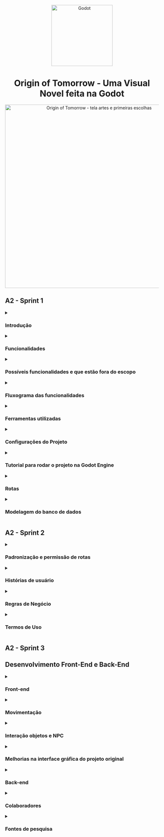 <p align="center">
	<img width="200" alt="Godot" src="https://upload.wikimedia.org/wikipedia/commons/thumb/6/6a/Godot_icon.svg/2048px-Godot_icon.svg.png">
</p>

<h1 align="center">Origin of Tomorrow - Uma Visual Novel feita na Godot</h1>

<p align="center">
	<img width="600" 
		alt="Origin of Tomorrow - tela artes e primeiras escolhas"
		src="https://i.imgur.com/wADTXCi.png">
</p>

## A2 - Sprint 1

<details> 
	<summary><h3>Introdução</h3></summary>

<p>Projeto realizado como parte da grade curricular da disciplina de Engenharia de Conhecimento, ministrado no curso de <a href="https://to.catolica.edu.br/portal/curso/engenharia-de-software/">Engenharia de Software</a> do <a href="https://to.catolica.edu.br">Centro Universitário Católica do Tocantins</a>.</p>

<p>O principal objetivo do trabalho  é a implementação dos conceitos de Banco de Dados numa aplicação. No caso do nosso grupo, escolhemos fazer a implementação a partir de um jogo de texto Visual Novel, com o objetivo de alimentar o banco de dados com informações do usuário.</p>


<p>Visual novel é um gênero de jogo focado em leituras de textos, cuja suas decisões afetam o rumo da história. O sistema terá como proposta utilizar um sistema de bancos de dados par analisar as decisões dos jogadores para comparar os caminhos traçados por cada um ao decorrer da história.</p>

<p>Como base para o trabalho, partiu-se dos conceitos de interação e escolhas nos adventures criados pela empresa <a href="https://telltale.com/">Telltale Games</a>, responsáveis por jogos como <a href="https://store.steampowered.com/app/1449690/The_Walking_Dead_The_Telltale_Definitive_Series/">The Walking Dead </a>, <a href="https://store.steampowered.com/app/250320/The_Wolf_Among_Us/">The Wolf Among Us</a> e <a href="https://store.steampowered.com/app/498240/Batman__The_Telltale_Series/">The Batman Telltale series</a>.</p>
</details>

<details>
	<summary><h3>Funcionalidades</h3></summary>

<ol>
	<li>Implementação do Firebase como aplicação de gerenciamento de dados e informações emitidas pela aplicação;</li>
	<li>Sistema de diálogo, cujo os jogadores terão a possibilidade de ler a narrativa e as fala dos personagens durante a história por intermédio de uma caixa de diálogo;</li>
	<li>Sistemas de decisões que serão armazenadas no Banco de Dados e mostradas como estátisticas para o jogador ao final do jogo, demonstrando o seu  desempenho e progressão comparadas aos outros jogadores;</li>
	<li>História voltada ao universo dos jogos eletrônicos, tendo alguns mini-games como interação e progresso da história;</li>
	<li>Galeria de pixel-arts dos desenhos criados pelo artista do projeto. Estas artes serão desbloqueadas pelo jogador à medida em que ele vai avançando durante a história;</li>
	<li>Sons e efeitos sonoros para maior imersão do jogador;</li>
	<li>Sistemas de criação de perfis do usuário/jogador, delimitando preferências e escolhas pessoais determinadas que podem aparecer/afetar a história ao decorrer do jogo.</li>
</ol>
</details>

<details>
	<summary><h3>Possíveis funcionalidades e que estão fora do escopo</h3></summary>
<ol>
	<li>Portabilidade da aplicação para dispositivos móveis e consoles de videogame.</li>
	<li>Sub-aplicação móvel para votação. Voltada para espectadores que estão assistindo a transmissão e estão buscando interação com o streamer favorito.</li>
	<li>Sistemas de criação de perfis do usuário/jogador, delimitando preferências e escolhas pessoais determinadas que podem aparecer/afetar a história ao decorrer do jogo. A implementação da funcionalidade pode ser feita como base a interação proposta no ínicio do jogo Silent Hill Shattered Memories. Check-list da personalidade do jogador, mudando alguns elementos e personagens da história</li>
</ol>
</details>

<details>
	<summary><h3>Fluxograma das funcionalidades</h3></summary>

<p>Primeiro, o jogador terá como tela inicial de registro e login do jogo, fazendo a comunicação entre aplicação e banco de dados/servidor Firebase. Estas informações serão armazenadas no banco de dados, criando uma identificação/chave primária própria. Existe um cenário/interação para verificação se os dados dos usuários estiverem corretos.</p>

<ul>
	<li>Caso o email já esteja cadastrado, o jogador já pode pular para tela de login e digitar os seus dados;</li>
	<ul>
		<li>Se os dados estiverem corretos, vai aparecer uma mensagem de login bem sucedido, avançando para o menu do jogo;</li> 
		<li>Caso os dados não estiverem corretos, vai aparecer uma mensagem de erro do usuário ou senha digitada incorretamente, solicitando novamente a autenticação.</li>
	</ul>
</ul>

<br> 

<p align="center">
	<img width="600"
		alt="Fluxograma da página de login"
		src="https://i.imgur.com/cQPXj1B.png">
		<br>Fluxograma da página de login e senha
</p>

<p>Segundo, o jogador interage com as escolhas estipuladas do jogo. Ao fazer isso, cada uma dessas escolhas terá uma saída  ou rumo diferente para a história. Podem ser diálogos e interações com os personagens diferentes do habitual ou segmento da história. Exemplo: determinado personagem pode morrer ou continuar na narrativa, desempenhando outro papel. Diante disso, cada uma dessas escolhas e caminhos serão armazenadas no banco de Dados, diferenciando cada uma dessas rotas selecionadas pelo jogador. Ao final do jogo, o jogador terá uma tela de estatísticas, comparando o seu desempenho com outros jogadores.</p>
 
<p>Exemplo: </p>

<ul>
	<li>O jogador A traçou o caminho X.</li> 
	<ul>
		<li>Porcentagem de jogadores que seguiram este caminho 56%.</li>
	</ul> 
	<li>Outros jogadores que seguiram o caminho Y.</li>
	<ul>
		<li>Porcentagem: 44%</li>
	</ul>
</ul> 

<p>Vale ressaltar que, as escolhas principais, ao decorrer da trama, serão apresentadas nas estatísticas, para entender como funciona o sistema por parte do jogador e quais interações futuras podem ser possíveis para acessar os outros finais do jogo.</p>

<br>

<p align="center">
	<img width="600"
		alt="Exemplificação do sistema de escolhas do jogo, por intermédio de condicionais/nested condicionais"
		src="https://i.imgur.com/CD905bI.png">
		<br>Exemplificação do sistema de escolhas do jogo
</p>

</details>

<details>
	<summary><h3>Ferramentas utilizadas</h3></summary>

1. [Godot](https://godotengine.org/) é um motor de jogo de código aberto, publicado utilizando a licença MIT e desenvolvido pela sua própria comunidade. Seu design é inovador, utilizando um sistema de nódulos e de cena, dando flexibilidade para o desenvolvedor criar qualquer coisa. Pode ser usada em qualquer plataforma de desenvolvimento moderno, tendo a engine suporte para os sistemas operacionais Linux, MacOs, Windows Android. 

2. [Dialogic](https://github.com/coppolaemilio/dialogic) é uma extensão da Godot responsável em facilitar a adição de diálogos no seu jogo. Ela é uma aplicação feita dentro da própria, tendo como base ferramentas com interface gráfica para organização de diálogos dentro do jogo. 

3. [Krita](https://krita.org/en/) é uma ferramenta de criação de ilustrações, concept art, histórias em quadrinhos, pinturas digitais e animações, também podendo ser usado como um programa de retoques e manipulação de fotografia, conversor de formatos, suportando vários modelos de cores e pintura HDR. 

4. [Firebase](https://firebase.google.com/?hl=pt) é um conjunto de serviços de hospedagem para qualquer tipo de aplicativo. Oferece hospedagem NoSQL e em tempo real de bancos de dados, conteúdo, autenticação social e notificações, ou serviços, como um servidor de comunicação em tempo real.

5. [Fruity Loop Studio](https://www.image-line.com/fl-studio/) é uma estação de trabalho de áudio digital desenvolvido pela empresa belga Image-Line. Atualmente é um dos softwares mais usados em produções musicais no mundo, ficando em 4° lugar com 13.63%. Em 2018 foi considerado o melhor DAW do ano pelo IDMA.

6. [Obs Studio](https://obsproject.com/pt-br/download) é uma suíte de software livre e de código aberto para gravação e transmissão ao vivo. Escrito em C e C++, o OBS fornece captura de fonte e dispositivo em tempo real, composição de cena, codificação, gravação e transmissão. A transmissão de dados é feita principalmente através do RTMP (Real Time Messaging Protocol) e pode ser enviada para qualquer destino de suporte RTMP, incluindo muitas predefinições para sites de streaming, como YouTube, Instagram, Twitch e Facebook.

</details>

<details>
	<summary><h3>Configurações do Projeto</h3></summary>

<p>Origin of Tomorrow pode ser executado em diversos sistemas como Windows, Linux e até mesmo em <strong> navegadores de internet</strong>. </p>

Binários compilados podem ser baixados na página de [releases do GitHub](https://github.com/gabriel-aires09/origintomorow/releases). Necessário apenas descompactar os arquivos e rodar diretamente no sistema. O executável e o arquivo de extensão .pck devem estar localizados no mesmo diretório. Sem isso, o jogo não será executado.

Quanto ao uso da aplicação em <strong>navegadores</strong>, você pode acessar ao jogo por meio deste link: [Github Pages](https://gabriel-aires09.github.io/origintomorow/). Criamos uma branch própria hospedada no Github Pages para acesso e conhecimentos das pessoas que tenham interesse em acessar ao jogo. Todos os novos recursos, mecânicas e funcionalidades serão também atualizadas neste link. Nossa intenção é apresentar nossas ideias, de maneira acessível, para outras pessoas interessadas no projeto.

Os arquivos do código fonte podem ser executados utilizando a própria engine [Godot](https://godotengine.org/). Necessário apenas a [importação dos arquivos do projeto](https://docs.godotengine.org/en/latest/tutorials/editor/project_manager.html#opening-and-importing-projects), abrir e apertar o botão play ao canto da tela da interface gráfica da Godot engine. 

</details>

<details>
	<summary><h3>Tutorial para rodar o projeto na Godot Engine</h3></summary>

Abaixo, o tutorial passo a passo:

Abra o aplicativo da Godot. A primeira inicialização irá pedir para adicionar assets. É opcional, mas recomendamos apertar o botão Cancel/Cancelar.

#### 1. Na tela de gerenciamento de projetos, aperte o botão Import

#### 2. Selecione o arquivo "project.godot" na janela Open a File/Abrir Arquivo

#### 3. Na janela de importar arquivo, selecione a opção Import & Edit

#### 4. Ao canto da tela da Godot Engine, aperte o ícone play.

#### 5. A cena principal será inicializada, juntamente com as demais

https://user-images.githubusercontent.com/90778217/195465148-2cbacfbf-9149-4709-bafb-80ddd5c36f2d.mp4


### Tutorial para rodar o projeto no Visual Studio Code

Caso você tenha interesse em conferir a versão para navegadores e acessar/editar o código fonte, faça o download da versão HTML + Javascript na página de [releases](https://github.com/gabriel-aires09/origintomorow/releases/tag/v0.1b). Baixe o arquivo [Origin_of_Tomorrow_Browser.zip](https://github.com/gabriel-aires09/origintomorow/releases/download/v0.1b/Origin_of_Tomorrow_Browser.zip). Caso tenha interesse em rodar aplicação para verificar as modificações, baixe a extensão Live Server do Visual Studio Code. 

Abaixo, um pequeno tutorial em vídeo de como pode ser feito este procedimento.

https://user-images.githubusercontent.com/90778217/195740843-746e6f9d-6960-4bfd-9436-a5dfde40e185.mp4

</details>


<details> 
	<summary><h3>Rotas</h3></summary>

<p align="left">
	<img width="1506" height="334"
		alt="Fluxograma do Firebase e escolhas do jogo"
		src="https://i.imgur.com/Y1s0nMq.png">
</p>
<p align="center">Fluxograma Geral das funcionalidades da aplicação</p>

Ao acessar o jogo, o jogador irá se deparar com uma tela apresentando as opções de login e cadastro, onde os dados cadastrados pelo usuário serão armazenados no banco de dados em nuvem. O cadastro ocorre dentro do próprio jogo, assim como o login, que quando efetuado, o menu inicial é apresentado, exibindo ao usuário as opções de start, galeria e quit, cuja opção start possui função de iniciar jogo.

Cada escolha a qual o jogador selecionar será armazenada no firebase, sendo enviada novamente ao jogador ao final dos capítulos em forma de estatísticas, juntamente com as outros jogadores, sendo exibidas de forma comparativa. As médias a serem exibidas são geradas através da média de escolhas feitas por todos os jogadores. Quando acessada, a galeria exibe todas as artes do jogo, que são mostradas em forma de listas, sendo armazenadas localmente, cujo desbloqueio de imagens, ocorre através do avanço na história ou rota escolhida. 

Abaixo, as rotas/caminhos de acesso que podem ser acessadas aos jogadores neste primeiro protótipo. Os vídeos são interessantes para exemplificar como o sistemas de escolhas serão desenvolvimentosao decorrer do projeto. A primeira e a segunda escolha muda as interações/diálogos entre personagens, como também os sentimentos expressados entre eles - o avatar da personagem Sabrina muda, podendo ficar triste, feliz ou apático, a depender das escolhas geradas pelo jogador. No futuro, os integrantes pretendem criar uma espécie de sistema de pontos de sentimentos que serão exibidas como estatísticas ao final do jogo, conforme consta ao final do vídeo. 
	
### Rota 1 - Primeira escolha do jogo

https://user-images.githubusercontent.com/90778217/195460870-dfe8cddc-d4d2-4802-9faf-dcbda5428594.mp4


## Rota 2 - Segunda escolha do jogo

https://user-images.githubusercontent.com/90778217/195461271-6ae0ad93-40db-4643-a9cb-fe39b158ae0d.mp4

</details>


<details>
	<summary><h3>Modelagem do banco de dados</h3></summary>

Diante das funcionalidades e sistemas utilizados para o nosso projeto, optamos por um gerenciamento de banco de dados não relacional (NoSQL). Primeiramente, o motivo para utilizar esta estrutura de banco de dados é a sua característica de mutabilidade durante o processo de desenvolvimento da aplicação. Queremos, na medida que surgem novas ideias entre os integrantes do projeto, modificar a manipulação dos dados na nossa aplicação, não necessariamente atendendo uma estrutura pré-definida. Segundo, adotamos o Firebase como aplicação principal para o gerenciamento de dados e informações do nosso jogo. Percebemos que, ao analisar o contexto e, pelo tempo exigido para desenvolvimento da aplicação, o melhor caminho a ser seguido seria a utilização do Firebase, principalmente por causa da facilidade de implementação e praticidade de utilização na nossa aplicação. Terceiro, porque a nossa própria orientadora apresentou como uma das ferramentas que podem ser utilizadas durante o processo de desenvolvimento. :smile:

Abaixo, o modelo lógico estruturado do nosso banco de dados, como também a representação de tabelas do Dialogic repassadas para o RealTime Database e o gerenciamento de emails/cadastros registrados no Firebase para teste da aplicação.

<p align="center">
	  <img width="600"
	       alt="Fluxograma do modelo lógico"
	       src="https://i.imgur.com/HKGmoh8.png">
	       <br>Fluxograma do modelo lógico do banco de dados
</p>

<p align="center">
	<img width="600"
		alt="Representação das escolhas do jogador no Firebase"
		src="https://i.imgur.com/q2L1JAo.jpg"
		<br><br>Representação das escolhas feitas do jogador, mostrando chave primária e os objetos/propriedades definidas. Algumas das escolhas serão armazenadas por aqui.
</p>

<p align="center">
	<img width="600"
		alt="Usuários cadastrados no jogo e registrados no Firebase"
		src="https://i.imgur.com/y7Y2Kz0.png"
		<br><br>Página de autenticação do Firebase, demonstrando os usuários cadastrados e registrados no banco de dados
</p>

<p align="center">
	<img width="600"
		alt="Estrutura da tabela da timeline criada pela Dialogic"
		src="https://i.imgur.com/o8ww56j.png"
		<br><br>Estrutura da tabela do arquivo .json criado pelo Dialogic. 
</p>

</details>

## A2 - Sprint 2

<details>
<summary><h3>Padronização e permissão de rotas</h3></summary>

Não há diferentes tipos de usuários, sendo que as rotas serão igualmente distribuídas. Quando o usuário se registra, seus dados são salvos na nuvem juntamente com um token gerado pelo Firebase, cuja utilização se dará na autenticação de usuário. O jogo apresenta as seguintes rotas: 
### Iniciar
Sendo a primeira rota a qual o usuário utitizará, ele terá acesso ao conteúdo jogável


<h3 align="center">{Main}/{Register{token_criado}}/{Login{token_autenticado}}/{Menu}/{Supercene{dialogic}} </h3>


Após ela, o usuário frequentemente passará pela seguinte rota:


<h3 align="center">{Main}/{Login{token_autenticado}}/{Menu}/{Supercene{dialogic}}</h3>

</details>

<details>
	<summary><h3>Histórias de usuário</h3></summary>

#### US01 - Registro

Eu, como jogador, desejo registrar uma conta no sistema, para que eu possa ter acesso ao jogo.

<strong>Cenário 1: Primeiro registro no jogo</strong>
- Dado que o usuário não tenha uma conta
	- E queira iniciar o jogo
- Quando ele selecionar o opção registro
	- E preenche os dados email, senha, confirmar senha. 
- Então, o sistema retorna uma confirmação
 	- E o jogador é levado para a tela inicial

<strong>Cenário 2: Usuário já cadastrado no sistema</strong>
- Dado que usuário tenha uma conta
	- E queira registrar, utilizando o mesmo login e senha já armazenado no banco de dados da aplicação
- Quando ela tentar registrar no sistema
- Então, vai aparecer uma mensagem de email e usuário já cadastrados no sistema 

<strong>Cenário 3: Domínio de email não reconhecido no sistema</strong>
- Dado que o usuário não tenha uma conta
	- E queira registrar para inicializar/testar o jogo
- Quando selecionar a opção registrar
	- E preencher os dados de email
	- E este domínio de email não ser permitido/reconhecido no sistema de banco de dados
- Então o sistema retorna a seguinte mensagem: domínio de email não reconhecido pelo sistema

<strong>Cenário 4: Senha fraca</strong>
- Dado que o usuário estiver preenchendo os dados do cadastro
	- E a senha possuir menos que seis caracteres
	- OU senha sem caracteres especiais como números, símbolos e letras maiúsculas 
- Quando o usuário apertar o botão de registrar
- Então o sistema retorna um erro
	- E pede para o usuário tentar outra senha novamente

#### US02 - Acesso ao sistema, por meio de login (email) e senha

Eu, como jogador, desejo acessar o sistema, para que eu possa retornar o jogo.

<strong>Cenário 1: Usuário já Registrado no sistema</strong>
- Dado que o usuário estiver cadastrado no sistema
- Quando ele digitar seu email de login
	- E sua senha
- Então,  vai aparecer uma mensagem de login bem sucedido
	- E o usuário irá avançar para o menu do jogo

<strong>Cenário 2: Usuário não registrado no sistema</strong>
- Dado que o usuário não estiver cadastrado no sistema
- Quando ele digitar seu email de login
	- E sua senha
- Então, irá aparecer a mensagem de usuário e senha não cadastrados
	- OU usuário e senha digitados incorretamente


<strong>Cenário 3: Senha incorreta</strong>
- Dado que o usuário tenha uma conta registrada
- Quando ele digita seu login e senha
- E sua senha estiver incorreta
- Então, vai aparecer uma mensagem de login bem sucedido
- E o usuário irá avança para o menu do jogo

#### US03 – Sistema de decisões

Eu, como jogador, desejo escolher que escolhas tomar durante a história, para que possa ver como minhas decisões afetaram a história no geral

<strong>Cenário 1: Escolhas ao decorrer da história</strong>
- Dado que o usuário esteja jogando
	- E apareça duas ou mais opções de escolha
- Quando o jogador seleciona uma das duas opções
- Então, a escolha que o jogador tomou será salva
	- E a história do jogo avança de acordo com a opção escolhida
	- E os elementos e personagens podem mudar, a depender do contexto e escolhas apresentadas na história

<strong>Cenário 2: Escolhas que caracterizam o perfil do jogador</strong>
- Dado que o jogador esteja jogando
	- E tenha preenchido o formulário de perfil do jogo
- Quando o jogador avança ao decorrer da história
- Então, os elementos, tais como cor e nome, serão apresentados nos diálogos
	- E novas interações serão apresentadas

#### US04 - Sistema de relacionamento 

Eu, como desenvolvedor, desejo um sistema de relacionamento e pontuação, para que o jogador tenha maior engajamento com os personagens da história.

<strong>Cenário 1:  Sistemas de pontos positivos entre personagens e jogador</strong>
- Dado que existe um sistema de relacionamento entre o jogador e personagens 
- Quando é escolhida uma interação considerada positiva
- Então aumenta os pontos de amizade/empatia com o personagem
	- E o personagem da interação te ajuda durante a  jornada
	- E estes pontos serão adicionado na tela de estatística ao final do jogo

<strong>Cenário 2: Sistemas de pontos negativos entre personagens e jogador</strong>
- Dado que existe um sistema de relacionamento entre o jogador e personagens 
- Quando é escolhida uma interação considerada negativa
- Então diminui os pontos de amizade/empatia com o personagem
	- E o personagem não te ajuda durante a história
	- OU evita contato/conversa com seu personagem
	- E estes pontos serão adicionado na tela de estatística ao final do jogo

<strong>Cenário 3: Sistema de pontos - personagem fora dos padrões de normalidade</strong>
- Dado que existe um sistema de relacionamento entre o jogador e personagens
- Quando é escolhida uma interação considerada negativa 
	- E o personagem goste deste tipo de tratamento
- Então aumenta os pontos de amizade
	- E o personagem da interação te ajuda durante a  jornada
	- OU evita contato/conversa com seu personagem
	- E estes pontos serão adicionado na tela de estatística ao final do jogo

#### US05 - Menu inicial
Eu, como desenvolvedor, desejo criar um menu inicial, para que o usuário possa navegar no jogo. 

<strong>Cenário 1 - Botão Iniciar</strong>
- Dado que existe um botão iniciar
- Quando o usuário aperta este botão
- Então o jogo irá inicializar para o estado de progresso atual do jogador

<strong>Cenário 2 - Botão Galeria</strong>
- Dado que existe o botão galeria no menu inicial do jogo
- Quando o usuário apertar este botão
- Então o jogo irá para outra janela, apresentando uma galeria de artes feitas exclusivamente para o jogo

<strong>Cenário 3 - Botão sair</strong>
- Dado que existe o botão sair presente no menu inicial 
- Quando o usuário aperta este botão
- Então a aplicação é fechada
	- E como também a finalização do seu processo no computador

#### US06 - Galeria

Eu, como desenvolvedor, desejo uma galeria de arte, para que seja acessada/desbloqueada pelo jogador ao decorrer do jogo.

<strong>Cenário 1 - Desbloqueio das artes do jogo</strong>
- Dado que o jogador está em determinada parte da história
- Quando o jogador concluir esta parte
- Então as artes criadas em pixel art como plano de fundo, cenário e personagens serão desbloqueadas
	- E poderão ser acessadas no menu de Galeria do jogo

<strong>Cenário 2 - Jogador quer visualizar a arte do jogo na Galeria</strong>
- Dado que existe um menu de galeria das artes do jogo
	- E o jogo acessou por meio do caminho Menu inicial >> Galeria
	- E estejam disponíveis/liberadas artes do jogo
- Quando o jogador clicar no ícone da arte do jogo
- Então será aberta esta mesma arte em tela cheia

<strong>Cenário 3 - Voltar para o menu de Galeria ao clicar na arte desejada</strong>
- Dado que o jogador está na janela de tela cheia da pixel art
- Quando ele clicar no botão de voltar, no canto superior esquerdo da tela
- Então, o jogador voltará para tela inicial da galeria

<strong>Cenário 4 - Voltar para o menu principal a partir da Galeria</strong>
- Dado que o jogador está na galeria do jogo
- Quando ele clicar no botão voltar na tela de galeria
	- E não estiver aberta qualquer arte do jogo, no modo de tela cheia
- Então o jogador irá voltar para o menu principal do jogo

#### US07 - Estatísticas de caminhos seguidos ao final do jogo

Eu, como usuário, desejo que seja apresentadas estatísticas sobre o meu caminho tomado do jogo, para que eu possa comparar com outros jogadores

<strong>Cenário 1 - Caminho X</strong>
- Dado que existe um determinado caminho X a ser seguido
- Quando o jogador escolhe este caminho, dependendo das escolhas realizadas durante o jogo
	- E ele finaliza o jogo
- Então, é mostrado uma tabela de estatísticas, o número percentual de jogadores que seguiram este caminho. 
	- E este caminho será armazenado no banco de dados 

<strong>Cenário 2 - Caminho Y</strong>
- Dado que existe um determinado caminho Y a ser seguido
- Quando o jogador escolhe este caminho, dependendo das escolhas realizadas durante o jogo
	- E ele finaliza o jogo
- Então, é mostrado uma tabela de estatísticas, o número percentual de jogadores que seguiram este caminho. 
	- E este caminho será armazenado no banco de dados 

#### US08 - Salvar as escolhas dos jogadores

Eu, como desenvolvedor, desejo salvar as escolhas dos jogadores, para que eu possa demonstrar/manipular estas informações no banco de dados.

<strong>Cenário 1 - Salvar escolhas no banco de dados</strong>
- Dado que o jogador está numa tela com duas caixas de diálogo, após a interação com personagem da conversa
- Quando o usuário aperta uma das caixas, utilizando o mouse
- Então, o personagem da interação terá uma resposta
	- E esta resposta será salva no banco de dados
	- E irá criar um token próprio
	- E será computada nas estatísticas de caminhos seguidos pelos jogadores ao final do jogo.

<strong>Cenário 2 - Salvar a pontuação de amizade entre os personagens</strong>
- Dado que o jogador pode interagir com os personagens
	- E cada uma das respostas tem um retorno positivo ou negativo para o sistema de amizade
- Quando o jogador escolhe determinada resposta
- Então, ela irá aumentar o nível de amizade entre o jogador e personagem
	- Ou diminuir o nível de amizade entre jogador e personagem
	- E salvar estas respostas no banco de dados
	- E demonstrar esta pontuação ao final do jogo.

#### US09 -  Mini-game RPG

Eu, como usuário, desejo jogar um mini-game ao estilo RPG, para que eu possa ter mais interação e engajamento com o jogo.

<strong>Cenário 1 - Perfil do usuário</strong>
- Dado que existem perfis para o usuário, delimitando seus gostos
- Quando o usuário loga no jogo
	- E responde algumas das perguntas sobre você no início do jogo
- Então, essas escolhas serão demonstradas em diálogos
	- E interações ao decorrer do jogo. 

#### US 09.01 - Movimentação do personagem

Eu, como usuário, desejo movimentar meu personagem, para que eu possa chegar ao final do game.

<strong>Cenário 1 - Personagem move para esquerda</strong> 
- Dado que o personagem tem a função de movimentação
	- E pode andar para direção esquerda 
- Quando aperto o direcional para esquerda
- Então, o personagem irá se movimentar para esquerda
	- Ou não se locomover, caso existe algum objeto na frente do personagem

<strong>Cenário 2 - Personagem move para direita </strong>
- Dado que o personagem tem a função de movimentação
	- E pode andar para direita 
- Quando aperto o direcional para direita
- Então, o personagem irá se movimentar para direita
	- Ou não se locomover, caso existe algum objeto na frente do personagem

<strong>Cenário 3 - Personagem move para cima</strong>
- Dado que o personagem tem a função de movimentação
	- E pode andar para cima 
- Quando aperto o direcional para cima
- Então, o personagem irá se movimentar para cima
 - Ou não se locomover, caso existe algum objeto na frente do personagem

<strong>Cenário 4 - Personagem move para baixo </strong>
- Dado que o personagem tem a função de movimentação
	- E pode andar para baixo 
- Quando aperto o direcional para baixo
- Então, o personagem irá se movimentar para baixo
	- Ou não se locomover, caso existe algum objeto na frente do personagem

#### US 09.02 - Interações com os personagens 

Eu, como desenvolvedor, desejo a interação entre jogador e NPCs do mapa, para que o jogador tenha envolvimento com o jogo

<strong>Cenário 1 - Conversar com os personagens</strong>
- Dado que existe um personagem no mapa
	- E que esteja na frente do jogador
- Quando o jogador aperta o botão de interação
- Então, abre uma caixa de diálogo, juntamente com o avatar do personagem

<strong>Cenário 2 - Escolhas e interações entre personagens do mapa</strong>
- Dado que o jogador apertou o botão de interação
	- E apareceu a caixa de diálogo, juntamente com o avatar do personagem
- Quando aparece um escolha de respostas durante o diálogo
- Então, o jogador escolha uma das opções de respostas
	- E o personagem responde
	- E o tipo de resposta será diferente, a depender de cada interação

<strong>Cenário 3 - Sistemas pontos de amizade implementados no mini-game de RPG</strong>
- Dado que o jogador interage com os NPCs do jogo
	- E está na frente do personagem
	- E abre a caixa de diálogo
- Quando ele faz determinada escolha
- Então, vai aumentar o sistema de amizade/empatia entre o jogador e personagem
	- Ou vai diminuir o sistema de amizade/empatia entre o jogador e personagem
	- E estas interações com personagens serão salvas no banco de dados 
</details>

<details>
	<summary><h3>Regras de Negócio</h3></summary>

<table>
	<tr>
		<td>Identificador</td>
		<td>OT0001</td>
	</tr>
	<tr>
		<td>Nome</td>
		<td>Registro do usuário</td>
	</tr>
	<tr>
		<td>Módulo</td>
		<td>Firebase</td>
	</tr>
	<tr>
		<td>Data</td>
		<td>24/09/2022</td>
	</tr>
	<tr>
		<td>Autor</td>
		<td>Daniel Vitor</td>
	</tr>
	<tr>
		<td>Data da última alteração</td>
		<td>27/09/2022</td>
	</tr>
	<tr>
		<td>Versão</td>
		<td>0.1b</td>
	</tr>
	<tr>
		<td>Dependências</td>
		<td>OT0002 e OT0003</td>
	</tr>
	<tr>
		<td>Descrição</td>
		<td>Ao iniciar o jogo, o usuário deverá preencher preencher os campos de email/login e senha. Estes dois campos são obrigatórios. O usuário pode sair ao apertar o botão de login.</td>
	<tr>
	<tr>
		<td>Requisitos</td>
		<td>
			<ul>
				<li>A senha deve possuir, no mínimo, 6 caracteres</li>
				<li>A senha deve possuir caracteres especiais, números e letras maiúsculas</li>
				<li>O email a ser cadastrado não pode ter sido usado anteriormente</li>	
			<ul>
		</td>
</table>

<table>
	<tr>
		<td>Identificador</td>
		<td>OT0002</td>
	</tr>
	<tr>
		<td>Nome</td>
		<td>Login do usuário</td>
	</tr>
	<tr>
		<td>Módulo</td>
		<td>Firebase</td>
	</tr>
	<tr>
		<td>Data</td>
		<td>24/09/2022</td>
	</tr>
	<tr>
		<td>Autor</td>
		<td>Daniel Vitor</td>
	</tr>
	<tr>
		<td>Data da última alteração</td>
		<td>27/09/2022</td>
	</tr>
	<tr>
		<td>Versão</td>
		<td>0.1b</td>
	</tr>
	<tr>
		<td>Dependências</td>
		<td>OT0001</td>
	</tr>
	<tr>
		<td>Descrição</td>
		<td>O usuário, após cadastrar suas credenciais no sistema de banco de dados do jogo, ele será transferido para tela de login e senha. Esta tela de login terá o campo para preenchimento do email da senha cadastrada pelo usuário.</td>
	</tr>
	<tr>
		<td>Requisitos</td>
		<td>
			<ul>
				<li>O email já deve estar cadastrado no banco de dados</li>
				<ul>
					<li>Caso o usuário digite um email não registrado, vai aparecer uma mensagem de email e mail não cadastrado no sistema</li>
				</ul>
					<li>A senha deve ser preenchida corretamente</li>
					<ul>
						<li>Caso o usuário erre no preenchimento da senha, vai aparecer a mensagem de senha incorreta</li>
					</ul>
					<li>Se os campos de login e senha estiverem corretos, o jogador irá para tela de menu do jogo.</li>
			</ul>
		</td>
	</tr>
</table>	

<table>
	<tr>
		<td>Identificador</td>
		<td>OT0003</td>
	</tr>
	<tr>
		<td>Nome</td>
		<td>Menu inicial</td>
	</tr>
	<tr>
		<td>Módulo</td>
		<td>Interface</td>
	</tr>
	<tr>
		<td>Data</td>
		<td>24/09/2022</td>
	</tr>
	<tr>
		<td>Autor</td>
		<td>Mateus Citriniti</td>
	</tr>
	<tr>
		<td>Data da última alteração</td>
		<td>27/09/2022</td>
	</tr>
	<tr>
		<td>Versão</td>
		<td>0.1b</td>
	</tr>
	<tr>
		<td>Dependências</td>
		<td>OT0001 e OT0002</td>
	</tr>
	<tr>
		<td>Descrição</td>
		<td>O menu inicial tem a função de ser a tela central do jogo, cujo usuário pode escolher suas configurações de vídeo, som e controles do jogo. Isto é importante, principalmente em computadores com nível de processamento menor. Não apenas as configurações, o menu inicial deve ter a galeria de todas as artes desbloqueadas durante o jogo, como também o menu de sair da aplicação.</td>
	</tr>
	<tr>
		<td>Requisitos</td>
		<td>
			<ul>
				<li>Caso o jogador aperte o botão Iniciar, o jogo vai inicializar. Dependendo do seu processo de salvamento, ele pode iniciar na parte em que o jogador parou.</li>
				<li>Ao apertar o botão Galeria, o jogador será transferido para o menu das artes em pixel-art desbloqueadas e utilizadas durante o jogo</li>
				<li>Quando o jogador apertar o botão sair, ele sairá da aplicação.</li>
			<ul>
		</td>
	</tr>
</table>

<table>
	<tr>
		<td>Identificador</td>
		<td>OT0004</td>
	</tr>
	<tr>
		<td>Nome</td>
		<td>Galeria</td>
	</tr>
	<tr>
		<td>Módulo</td>
		<td>Interface</td>
	</tr>
	<tr>
		<td>Data</td>
		<td>24/09/2022</td>
	</tr>
	<tr>
		<td>Autor</td>
		<td>Mateus Citriniti</td>
	</tr>
	<tr>
		<td>Data da última alteração</td>
		<td>27/09/2022</td>
	</tr>
	<tr>
		<td>Versão</td>
		<td>0.1b</td>
	</tr>
	<tr>
		<td>Dependências</td>
		<td>OT0003 e OT0005</td>
	</tr>
	<tr>
		<td>Descrição</td>
		<td>A Galeria de artes é uma forma de recompensa para os jogadores que investiram no jogo Origin of Tomorrow. É um elemento utilizado em diversos jogos, podendo seus elementos serem desbloqueados em momentos específicos do jogo ou serem apresentados como colecionáveis dentro de fases do jogo.</td>
	<tr>
	<tr>
		<td>Requisitos</td>
		<td>
			<ul>
				<li>Os elementos da galeria serão mostrados apenas se o jogador iniciar uma campanha.</li>
				<li>Cada arte será desbloqueada em momentos específicos dentro do jogo</li>
				<li>Dentro do menu da galeria, irá aparecer uma foto em miniatura, representando cada uma das artes em pixel art elaboradas para o jogo</li>
				<li>Caso o jogador clique em algumas das miniaturas, ele será transferido para outra janela, exibindo a arte em tela cheia.</li>
				<li>Ao apertar o botão voltar, o jogador volta para janela anterior. No caso, a janela de menu da galeria.</li>
				<li>O jogador pode voltar para o menu iniciar, apertando o botão voltar.</li>
			<ul>
		</td>
</table>

<table>
	<tr>
		<td>Identificador</td>
		<td>OT0005</td>
	</tr>
	<tr>
		<td>Nome</td>
		<td>Diálogos do jogo</td>
	</tr>
	<tr>
		<td>Módulo</td>
		<td>Interface e Interação Jogador/Aplicação</td>
	</tr>
	<tr>
		<td>Data</td>
		<td>24/09/2022</td>
	</tr>
	<tr>
		<td>Autor</td>
		<td>Gabriel Oliveira Aires</td>
	</tr>
	<tr>
		<td>Data da última alteração</td>
		<td>27/09/2022</td>
	</tr>
	<tr>
		<td>Versão</td>
		<td>0.1b</td>
	</tr>
	<tr>
		<td>Dependências</td>
		<td>OT0001, OT002, OT0003 e OT0006</td>
	</tr>
	<tr>
		<td>Descrição</td>
		<td>Os diálogos são elementos essenciais de um jogo ao estilo Visual Novel. O gênero é focado, essencialmente, em histórias e interações entre jogadores e personagens.<br>
		Sendo assim, é necessário que sejam apresentadas dentro do contexto da história. Seja para salvar algum personagem ou não, seja para aumentar pontos de amizade/empatia entre os personagens.<br>
		Os diálogos serão apresentados juntamente com as artes do jogo e o avatar de cada um dos personagens, representando seus estados emocionais a partir de suas respostas no jogo. Eles ficarão localizados dentro de uma caixa de texto.</td>
	</tr>
	<tr>
		<td>Requisitos</td>
		<td>
			<ul>
				<li>Para que os diálogos sejam trocados ao decorrer do jogo, o jogador deve apertar qualquer botão do mouse ou tecla do teclado para isso.</li>
				<li>Em determinados momentos, haverá opções de escolhas para o jogador. Para avançar, o jogador deve escolher uma delas. Dependendo da resposta, caminhos e elementos diferentes serão demonstrados</li>
				<li>As escolhas podem afetar a maneira como os personagens tratam você ao decorrer do jogo. </li>
				<li>Quando o jogador customizar seu perfil de usuário, definindo suas preferências (mesmo que estas não sejam verdadeiras), elas serão apresentadas em algum contexto da história.</li>
				<li>Exemplo: Qual sua fruta favorita?</li>
				<ul>
					<li>Resposta: Maçã. Isto será salvo como variável e armazenado no banco de dados.</li>
					<ul>
						<li>Durante o jogo: Hmmm, vamos comer a fruta que você gosta? Que tal uma (variável = maçã)?</li>
				</ul>
			<ul>
		</td>
	</tr>
</table>

<table>
	<tr>
		<td>Identificador</td>
		<td>OT0006</td>
	</tr>
	<tr>
		<td>Nome</td>
		<td>Perfil do jogador</td>
	</tr>
	<tr>
		<td>Módulo</td>
		<td>Interação Jogador/Aplicação e Comunicação banco de dados</td>
	</tr>
	<tr>
		<td>Data</td>
		<td>XXXXXXXXX</td>
	</tr>
	<tr>
		<td>Autor</td>
		<td>Daniel Vitor e Gabriel Oliveira Aires</td>
	</tr>
	<tr>
		<td>Data da última alteração</td>
		<td>XXXXXXXX</td>
	</tr>
	<tr>
		<td>Versão</td>
		<td>0.1b</td>
	</tr>
	<tr>
		<td>Dependências</td>
		<td> OT0001, OT002, OT0005 e OT0006</td>
	</tr>
	<tr>
		<td>Descrição</td>
		<td>Ao iniciar a aplicação, o jogador terá a oportunidade de personalizar seu perfil. Este perfil terá algumas perguntas sobre o perfil do jogador. Vale ressaltar que nenhum tipo de pergunta pessoal ou do âmbito extremamente privado do indivíduo como sexualidade e etnia serão impostas neste questionário. No máximo, perguntas voltadas para o âmbito geral como nome de música, cor, filme ou comida favorita.</td>
	</tr>
	<tr>
		<td>Requisitos</td>
		<td>
			<ul>
				<li>Neste módulo, é necessário que o jogador esteja cadastrado e logado no sistema. Ao apertar o botão iniciar, dentro do menu inicial do jogo, será exibido uma nova janela. Esta janela conterá um pequeno questionário a respeito do jogador, podendo este questionário ser predeterminado ou não</li>
				<li>Ao fazer sua escolha, em alguns contextos serão apresentados características do perfil do jogador.</li>
				<ul>
					<li>Qual é a sua cor favorita?</li>
					<li>Diálogo do personagem: Que tal você vestir essa camisa na cor x. Eu sei que é a sua cor favorita!</li>
				</ul>
				<li>Estas variáveis serão apresentadas em negritos e com cor destacada, conforme exemplo abaixo.</li>
				<ul>
					<li>Branco</li>
				</ul>
				<li>Será uma forma de lembrar a escolha/definição de perfil feita pelo jogador.</li> 
			</ul>
		</td>
	</tr>
</table>

<table>
	<tr>
		<td>Identificador</td>
		<td>OT0007</td>
	</tr>
	<tr>
		<td>Nome</td>
		<td>Escolhas</td>
	</tr>
	<tr>
		<td>Módulo</td>
		<td>Interação Jogador e armazenamento de informações no Firebase</td>
	</tr>
	<tr>
		<td>Data</td>
		<td>XXXXX</td>
	</tr>
	<tr>
		<td>Autor</td>
		<td>Daniel Vitor, Gabriel Aires, Jonathan Rodrigues e Mateus Citriniti</td>
	</tr>
	<tr>
		<td>Data da última alteração</td>
		<td>XXXXXX</td>
	</tr>
	<tr>
		<td>Versão</td>
		<td>0.1b</td>
	</tr>
	<tr>
		<td>Dependências</td>
		<td>OT0001, OT0002, OT0003, OT0004, OT0005 e OT0006</td>
	</tr>
	<tr>
		<td>Descrição</td>
		<td>Como todo bom jogo do gênero Visual Novel, ao decorrer da campanha haverá escolhas que irão afetar o progresso da história. Sendo assim, caso você siga para o caminho A, diversos elementos e até personagens podem mudar. Caso você siga para caminho B, outros objetos serão apresentados e personagens também. Dependendo das escolhas morais desencadeadas durante o jogo, personagens podem morrer e a história seguirá seu ritmo mesmo assim.
		<br>
Buscamos como fonte de inspiração obras da empresa Telltale Games. Tanto que a implementação das escolhas para serem armazenadas, dentro de um banco de dados e apresentadas ao final da jornada do jogador, tem a sua origem em jogos como The Walking Dead e Batman.</td>
	</tr>
	<tr>
		<td>Requisitos</td>
		<td>
			<ul>
				<li>Caso o jogador faça determinada escolha para caminho A, a história caminhará para caminho X. Caso o jogador faça escolha para caminho B, a história seguirá para caminho Y. Conforme dito anteriormente, cada uma das escolhas irá apresentar novas experiências narrativas ao jogador. </li>
				<li>As escolhas serão armazenadas no banco de dados e apresentadas ao jogador ao final do jogo, apresentando uma tela de estatísticas com desempenho e caminhos tomados pelo jogador.</li>
				<li>Exemplo: O jogador seguiu na história do jogo, realizando suas escolhas morais e de interação com o personagem. </li>
				<li>O caminho traçado é X:</li>
				<ul>
					<li>Porcentagem de jogadores que escolheram este caminho é igual 44%</li>
				</ul>
				<li>Outros jogadores traçaram o caminho Y:</li>
				<ul>
					<li>Porcentagem de jogadores que escolheram este caminho é igual a 56%</li>
				</ul>
			</ul>
		</td>
	</tr>
</table>

<table>
	<tr>
		<td>Identificador</td>
		<td>OT0008</td>
	</tr>
	<tr>
		<td>Nome</td>
		<td>Mini-game RPG</td>
	</tr>
	<tr>
		<td>Módulo</td>
		<td>Interação e maior engajamento jogador/aplicação</td>
	</tr>
	<tr>
		<td>Data</td>
		<td>XXXXX</td>
	</tr>
	<tr>
		<td>Autor</td>
		<td>Gabriel Aires, Jonathan Rodrigues e Mateus Citriniti</td>
	</tr>
	<tr>
		<td>Data da última alteração</td>
		<td>XXXXXX</td>
	</tr>
	<tr>
		<td>Versão</td>
		<td>0.1b</td>
	</tr>
	<tr>
		<td>Dependências</td>
		<td>OT0001, OT0002, OT0003, OT0004, OT0005, OT0006 e OT0007</td>
	</tr>
	<tr>
		<td>Descrição</td>
		<td>O sistema de perfil do jogador, como também o sistema de pontos são funcionalidades conectadas, seguindo princípios de Role-Playing Game, comumente empregados em diversos títulos atuais, sendo uma tendência para quase todos os gêneros de jogos existentes. Filmes como Jogador Número Um e animações japonesas do gênero Isekai apresentam estes conceitos para o público em geral.<br>
		De qualquer forma, em determinado momento da história, a forma como o jogo está sendo apresentado para o jogador será modificada.</td>
	</tr>
	<tr>
		<td>Requisitos</td>
		<td>
			<ul>
				<li>Primeiramente, a perspectiva será isométrica. Os personagens serão apresentados em sprites com cabeça gigante e corpo pequeno. Remete visualmente aos jogos de Role-Playing Game do antigo Super Nintendo, videogame extremamente influente e importante da empresa japonesa Nintendo. </li>
				<li>Os sprites dos jogadores poderão se mover em quatro sentidos, respectivamente: cima, baixo, direita e esquerda.</li>
				<li>Ao se deparar com algum objeto ou personagem na frente do jogador, o algoritmo de colisão será acionado e o personagem controlável vai parar de movimentar.</li>
				<li>O personagem controlável não pode ultrapassar os objetos, devendo ficar imóvel, apenas acionando a animação de movimentação.</li>
				<li>Haverá um mapa para ser explorado pelo jogador, tendo objetos, elementos arquitetônicos, vegetação, florestas e personagens para interação.</li>
				<li>Os personagens para interação terão os sistemas de diálogos e escolhas estipulados anteriormente. Vale ressaltar que o sistema de perfis e sistema de pontos de empatia/amizade estarão vigentes neste modo.</ul>
			</ul>
		</td>
	</tr>
</table>

</details>
	
<details>
	<summary><h3>Termos de Uso</h3></summary>

Os termos deste contrato (“Termos de Uso”) regem o relacionamento entre você e os colaboradores, pessoas físicas com sede em Palmas/Tocantins.

Antes de acessar ou utilizar o jogo, você deve concordar com os Termos de Uso. É necessário que você crie uma conta no jogo, sendo que dessa forma, você declara ter 16 anos de idade ou mais. Caso tenha de 16 a 17 anos, você declara que seus responsáveis legais estão de acordo com os termos de uso presentes no documento.

Ao instalar e jogar Origin of Tomorrow, você estará de acordo com estes termos de uso. Se não estiver de acordo com estes termos de uso, não instale ou jogue o jogo.

Caso você não concorde com as atualizações do termo de uso, ou de qualquer outra política presente neste documento, sua licença para utilizar o jogo cessará, e você deverá interromper o uso do jogo imediatamente.

### Concessão de Licença Limitada para Uso do Jogo

Levando em conta a sua concordância com os presentes Termos de Uso, concebemos a você uma licença não exclusiva, intransferível, não sublicenciável, revogável e limitada para o acesso e uso do jogo para seus fins de entretenimento. Você concorda em não usar o jogo para nenhuma outra finalidade.
Não é permitida a venda, compra, aluguel ou doação da sua conta, nem criar dados falsos. Você não poderá jogar caso já tenha sido banido anteriormente. Sua conta serve apenas para fins não comerciais.
Você não está permitido a jogar caso tenha menos de 16 anos. O uso do seu cartão de crédito ou outros instrumentos de pagamento por menores, são responsabilidade sua.

### Dados de Acesso e sua Conta

Será solicitado que você escolha um e-mail e senha para sua conta. Essa conta não deve ser compartilhada, e nem pode ser acessada por outras pessoas. Caso desconfie ou tome conhecimento que sua conta está sendo acessada indevidamente, notifique as equipes através do github e altere os seus dados de acesso. Você é o único responsável pela manutenção da confidencialidade dos Dados de Acesso e será responsável por todos os usos dos Dados de Acesso autorizados ou não por você. Você é responsável por tudo que acontece por meio da sua Conta.

### Propriedade

### Jogo

Todos os direitos sobre o jogo são de propriedade dos colaboradores do github (Gabriel Aires, Mateus Citriniti, Jonathan Rodrigues; Daniel Vitor).

### Contas

Não obstante disposições em contrário aqui expressas, você reconhece e concorda que não terá propriedade ou outros direitos de propriedade sobre a conta, e você reconhece e concorda ainda que todos os direitos sobre a conta são e serão sempre de propriedade e para o benefício dos colaboradores do github (Gabriel Aires, Mateus Citriniti, Jonathan Rodrigues; Daniel Vitor).

### Uso da imagem do Usuário

Ao jogar Origin of Tomorrow, você autoriza a divulgação da sua imagem e nome para materiais de divulgação do jogo. Neste caso, você autoriza, expressa ser sua vontade e declara sua autorização pelo uso supramencionado. Tendo conhecimento disso, qualquer reclamação referente ao ponto mencionado acima se torna inviável. A autorização é concedida a título gratuito, abrangendo o uso da imagem em todo o território nacional.
	Essa autorização pode ser revogada a qualquer momento por você, porém, seu uso do jogo deve cessar imediatamente para que os colaboradores possam então tomar as devidas providências.

### Sua licença para o jogo Origin of Tomorrow

Por este documento, você concede aos colaboradores (Gabriel Aires, Mateus Citriniti, Jonathan Rodrigues; Daniel Vitor), uma licença irrevogável, perpétua, transferível, integralmente paga e sem quaisquer tipo de custos e o direito de usar e praticar, de qualquer forma, seus Conteúdo de Usuário.

### Atualizações do jogo

Você compreende que o jogo está em constante evolução. Os colaboradores podem requerer que você aceite atualizações do jogo instalado em seu computador. Você reconhece  e concorda que o jogo pode ser atualizado assim que necessário. Caso seja necessário, você deverá atualizar outros softwares relacioandos para o funcionamento adequado do jogo.

### Limitação de Responsabilidade

Os colaboradores não são responsáveis por danos indiretos, incidentais, consequentes, especiais, punitivos ou similares.

### Lei
Você concorda que todas as disputas entre você e os colaboradores serão regidas pelas leis do Brasil, desconsiderando-se disposições de conflitos de lei.

### Proteção de Dados
Os colaboradores são os únicos responsáveis pela segurança dos dados e informações disponibilizados pelos usuários, obriando-se os colaboradores:

1. Tratar e usar os dados pessoais nos termos legalmente permitidos recolhendo, conservando, registando, organizando, consultando ou transmitindo os mesmos, apenas e somente nos casos em que o seu usuário tenha dado o consentimento.

2. Tratar os dados de modo compatível com as finalidades para os quais tenham sido recolhidos;

3. Conservar os dados apenas durante o período contratual e durante o período necessário à prossecução das finalidades da recolha ou do tratamento posterior, garantindo a sua confidencialidade;

4. Informar imediatamente ao Usuário, devendo prestar toda a colaboração necessária a qualquer investigação que venha a ser realizada, caso exista alguma quebra de segurança, ou suspeita da mesma, independentemente de colocar ou não em causa a segurança e integridade dos Dados Pessoais;

5. Assegurar que os respetivos colaboradores ou os prestadores de serviços externos contratados pelos colaboradores, que venham a ter acesso a dados pessoais dos Usuários no contexto do APP cumprem as disposições legais aplicáveis em matéria de proteção de dados pessoais, designadamente, não cedendo ou divulgando tais dados pessoais a terceiros, nem deles fazendo uso para quaisquer fins que não os estritamente consentidos pelos respectivos Usuários ou, se aplicável, ser o seu processamento objeto de notificação ou de pedido de autorização à Comissão Nacional de Proteção de Dados.

</details>

## A2 - Sprint 3

## Desenvolvimento Front-End e Back-End

<details>
	<summary><h3>Front-end</h3></summary>


Durante esta sprint, os integrantes focaram no aperfeiçoamento do protótipo original. Neste sentido, buscamos formas de implementação das histórias de usuários criadas durante a Sprint 2. Houve a necessidade de um novo gerenciamento das tarefas entre os integrantes, pois era notório a sobrecarga e cansaço de alguns componentes do projeto de ficarem encarregados de apenas uma função. Principalmente, referente a implementação do Firebase dentro da nossa aplicação. 
</details>
	
<details>
	<summary><h3>Movimentação</h3></summary>
	
Utilizando a Godot Engine, juntamente com as ferramentas Krita e Aseprite, fizemos animações da personagem Sabrina e sua movimentação, conforme US09.01. O maior desafio foi tentar, organicamente, estabelecer a animação <strong>idle</strong> da personagem em quatro posições diferentes: esquerda, direita, cima e baixo. Felizmente, conseguimos entender como seria a sua implementação e a utilização das coordenadas (x, y), dentro da função que deveriam ser passadas, por intermédio da linguagem GDScript. Abaixo, o resultado do nosso esforço. 

https://user-images.githubusercontent.com/90778217/201501700-f48df235-321b-457e-8233-008e1cb30acf.mp4
	
</details>
	
<details>
	<summary><h3>Interação objetos e NPC</h3></summary>
	
Aproveitando o bom resultado da implementação da movimentação do personagem, quando o jogo mudar para perspectiva RPG, conseguimos colocar um sistema de colisão que serão acionadas após o jogador chegar perto em determinados objetos. Um ponto de interrogação irá aparecer na tela, indicando como ponto de interesse e interação ao jogador. Abaixo, o funcionamento desta implementação.
<br>

https://user-images.githubusercontent.com/90778217/201501920-875e55bb-b29a-4c01-9137-688572aa505f.mp4
</details>	

<details>
	<summary><h3>Melhorias na interface gráfica do projeto original</h3></summary>
	
https://user-images.githubusercontent.com/90778217/201503342-4b6a85cd-303f-4356-8fb9-1348ab99cba5.mp4


Com o intuito de cumprir os prazos estipulados nesta Sprint 3, os integrantes melhoraram as caixas de diálogo do jogo, fontes, menu inicial e Galeria. Futuramente, pensamos em colocar uma animação inicial da personagem Sabrina, como também efeito parallax nas nuvens do menu inicial. Interessante observar o aprimoramento do uso do Dialogic durante o desenvolvimento do projeto.

<p align="center">
	<img width="600"
		alt="Nova caixa de diálogo e escolhas"
		src="https://i.imgur.com/QfwM4G3.png"
		<br><br>Criação de uma nova caixa de diálogo e de escolhas, utilizando Aseprite. 
</p>
	
<p align="center">
	<img width="600"
		alt="Novo menu do Jogo"
		src="https://i.imgur.com/PI8fVGH.png"
		<br><br>Criação do novo menu do jogo, utilizando Krita. Futuramente, terá animações.
</p>

<p align="center">
	<img width="600"
		alt="Novo menu do Jogo"
		src="https://i.imgur.com/7aHyCDk.png"
		<br><br>Criação do novo menu do jogo, utilizando Krita. Futuramente, terá animações.
</p>
</details>
	
<details>
	<summary><h3>Back-end</h3></summary>
	
#### Salvar as escolhas dos jogadores no Firebase

Conforme a US08, uma das propostas do nosso jogo é salvar as escolhas geradas pelo usuário dentro do banco de dados escolhidos para manipulação das informações dos jogadores. Depois de muita luta e pesquisa, conseguimos fazer funcionar a implementação inicial desta funcionalidade. Inicialmente, pensamos utilizar o recurso get_scene para criar diversas cenas e a partir delas, armazenar as escolhas do jogador. Felizmente, após alguns testes e pesquisas, conseguimos armazenar as escolhas do usuário utilizando sinais, umas das funcionalidades da engine Godot. Abaixo, o código elaborado pelos integrantes. 

```gdscript
var dialog = Dialogic.start("ConversaTrue")
    add_child(dialog)
    dialog.connect('dialogic_signal', self, "dialogic_signal_event")
    dialog.connect('dialogic_signal', self, "dialogic_signal_event")
função dialogic_signal_event
func dialogic_signal_event(param):
    if param == 'get_choice':
        print("siiiiiii")
        choice1.text = "Resposta sarcastica"
        profile.choice1 = { "stringValue": choice1.text}
        match new_profile:
            true:
                Firebase.save_document("users?documentId=%s" % Firebase.user_info.id, profile, http)

            false:
                Firebase.update_document("users/%s" % Firebase.user_info.id, profile, http)
        information_sent = true
    if param == 'get_choice2':
        print("Faz o L")
        choice1.text = "Resposta neutra"
        profile.choice1 = { "stringValue": choice1.text}
        match new_profile:
            true:
                Firebase.save_document("users?documentId=%s" % Firebase.user_info.id, profile, http)

            false:
                Firebase.update_document("users/%s" % Firebase.user_info.id, profile, http)
        information_sent = true
```
</details>

<details>
	<summary><h3>Colaboradores</h3></summary>
	

<br>

<p align="left">
	<img width="100"
	     	align="left"
		alt="Daniel"
		src="https://i.imgur.com/qeJnyNH.png"
		<br><br>
		Meu nome é Daniel Vitor. Tenho 18 anos e estou cursando Engenharia de Software no Centro Universitário Católica do Tocantins. Tenho como paixões programar e me aprimorar como pessoa.
		<br><strong>Integração com Firebase e Ideias</strong>
</p>

<br>

<p align="left">
	<img width="100"
	     	align="left"
		alt="Gabriel"
		src="https://i.imgur.com/4b3eRBA.png"
		<br><br>
		Meu nome é Gabriel Aires, natural de Palmas (TO). Estudo Engenharia de software no Centro Universitário Católica do Tocantins. Tenho como paixões jogar videogame, codar e ler.
		<br><strong>Artes, Codificação, Documentação e Ideias</strong>
</p>

<br>

<p align="left">
	<img width="100"
	     	align="left"
		alt="Jonathan"
		src="https://i.imgur.com/Dek9BJr.png"
		<br><br>
		Meu nome é Jonathan Rodrigues. Atualmente, estudo Engenharia de software no Centro Universitário Católica do Tocantins. Tenho como paixões desenhar, jogar videogame, colocar o headphone no talo e programar.
		<br><strong>Arte, Roteiro e Documentação</strong>  
</p>

<br>

<p align="left">
	<img width="100"
	     	align="left"
		alt="Mateus, a lenda"
		src="https://i.imgur.com/utVksoZ.png"
		<br><br>
		Meu nome é Mateus Citriniti Emilio. Atualmente, estudo Engenharia de software no Centro Universitário Católica do Tocantins. Tenho como paixões jogar, programar e ouvir música.
		<br><strong>Integração com Firebase, Codificação, Documentação e Ideias</strong>
</p>

<br>
</details>

<details>
	<summary><h3>Fontes de pesquisa</h3></summary>

[Godot documentation](https://docs.godotengine.org/en/stable/)
<br>[GDQuest - Login with Firebase in Godot 3.1 (tutorial)](https://www.youtube.com/watch?v=Udm7uDQM05w)
<br>[Gamesfromscratch - Dialogic -- Powerful New Dialog Add-On For Godot](https://www.youtube.com/watch?v=QXm0L-QSXoQ)
<br>[Emi - Getting Started With Dialogic](https://www.youtube.com/watch?v=sYjgDIgD7AY)

</details>
